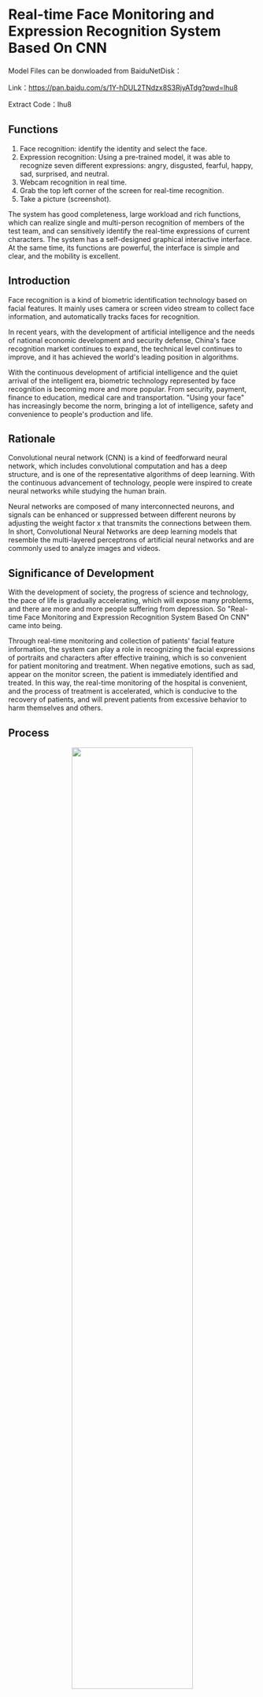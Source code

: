 # Real-time Face Monitoring and Expression Recognition System Based On CNN

Model Files can be donwloaded from BaiduNetDisk：

Link：https://pan.baidu.com/s/1Y-hDUL2TNdzx8S3RjyATdg?pwd=lhu8

Extract Code：lhu8

## Functions

1. Face recognition: identify the identity and select the face.
2. Expression recognition: Using a pre-trained model, it was able to recognize seven different expressions: angry, disgusted, fearful, happy, sad, surprised, and neutral.
3. Webcam recognition in real time.
4. Grab the top left corner of the screen for real-time recognition.
5. Take a picture (screenshot).

The system has good completeness, large workload and rich functions, which can realize single and multi-person recognition of members of the test team, and can sensitively identify the real-time expressions of current characters. The system has a self-designed graphical interactive interface. At the same time, its functions are powerful, the interface is simple and clear, and the mobility is excellent.

## Introduction

Face recognition is a kind of biometric identification technology based on facial features. It mainly uses camera or screen video stream to collect face information, and automatically tracks faces for recognition.

In recent years, with the development of artificial intelligence and the needs of national economic development and security defense, China's face recognition market continues to expand, the technical level continues to improve, and it has achieved the world's leading position in algorithms. 

With the continuous development of artificial intelligence and the quiet arrival of the intelligent era, biometric technology represented by face recognition is becoming more and more popular. From security, payment, finance to education, medical care and transportation. "Using your face" has increasingly become the norm, bringing a lot of intelligence, safety and convenience to people's production and life.

## Rationale

Convolutional neural network (CNN) is a kind of feedforward neural network, which includes convolutional computation and has a deep structure, and is one of the representative algorithms of deep learning. With the continuous advancement of technology, people were inspired to create neural networks while studying the human brain. 

Neural networks are composed of many interconnected neurons, and signals can be enhanced or suppressed between different neurons by adjusting the weight factor x that transmits the connections between them. In short, Convolutional Neural Networks are deep learning models that resemble the multi-layered perceptrons of artificial neural networks and are commonly used to analyze images and videos.

## Significance of Development

With the development of society, the progress of science and technology, the pace of life is gradually accelerating, which will expose many problems, and there are more and more people suffering from depression. So "Real-time Face Monitoring and Expression Recognition System Based On CNN" came into being. 

Through real-time monitoring and collection of patients' facial feature information, the system can play a role in recognizing the facial expressions of portraits and characters after effective training, which is so convenient for patient monitoring and treatment. When negative emotions, such as sad, appear on the monitor screen, the patient is immediately identified and treated. In this way, the real-time monitoring of the hospital is convenient, and the process of treatment is accelerated, which is conducive to the recovery of patients, and will prevent patients from excessive behavior to harm themselves and others.

## Process

<div align=center><img src="https://i.imgur.com/E88jo0I.png" width="70%"></div>

## Development Process and Demonstration

<div align=center><img src="https://img-blog.csdnimg.cn/2cb66536932f449cbaa615308f81ee28.png" width="50%"></div>

<div align=center><img src="https://img-blog.csdnimg.cn/ca766efa240c416ea3792266b8c666ce.png" width="50%"></div>

<div align=center><img src="https://i.imgur.com/QDyYbI0.png" width="300"></div>

<div align=center><img src="https://img-blog.csdnimg.cn/25df7bd1466d48a08b6f06ccfd09dd67.png" width="300"></div>

<div align=center><img src="https://img-blog.csdnimg.cn/9db6e7f4fe934e359cd1fd842a7421e0.png" width="300"></div>

## Setup

1. Create a virtual environment with Python 3.7

2. Install related libraries.

   ```python
   pip install -r requirements.txt
   ```

## Getting Started

Run run_me.py

Done!

## Video Demo (CN Version)

[<div align=center><img src="https://i.imgur.com/8EQyIMv.png" width="70%"></div>](https://youtu.be/iHXzmzJyJtw)


## Chinese Software Copyright Certificate
<div align=center><img src="https://i.imgur.com/Gq8efhK.jpg" width="500"></div>

